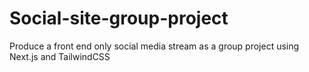 # Social-site-group-project
Produce a front end only social media stream as a group project using Next.js and TailwindCSS
